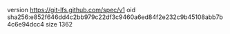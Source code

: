 version https://git-lfs.github.com/spec/v1
oid sha256:e852f646dd4c2bb979c22df3c9460a6ed84f2e232c9b45108abb7b4c6e94dcc4
size 1362
